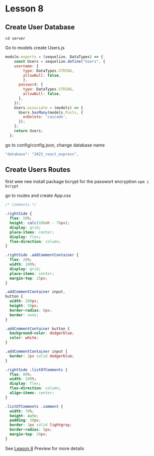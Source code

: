 # Lesson 8

## Create User Database

`cd server`

Go to models create Users.js

```javascript
module.exports = (sequelize, DataTypes) => {
    const Users = sequelize.define("Users", {
    username: {
        type: DataTypes.STRING,
        allowNull: false,
        },
      password: {
        type: DataTypes.STRING,
        allowNull: false,
      },
    });
    Users.associate = (models) => {
      Users.hasMany(models.Posts, {
        onDelete: 'cascade',
      });
    };
    return Users;
  };
```

go to config/config.json, change database name

```javascript
"database": "2023_react_express",
```

## Create Users Routes

first wee nee install package bcrypt for the passwort encryption
`npm i bcrypt`

go to routes and create 
App.css

```css
/* Comments */

.rightSide {
  flex: 50%;
  height: calc(100vh - 70px);
  display: grid;
  place-items: center;
  display: flex;
  flex-direction: column;
}

.rightSide .addCommentContainer {
  flex: 20%;
  width: 100%;
  display: grid;
  place-items: center;
  margin-top: 25px;
}

.addCommentContainer input,
button {
  width: 200px;
  height: 50px;
  border-radius: 8px;
  border: none;
}

.addCommentContainer button {
  background-color: dodgerblue;
  color: white;
}

.addCommentContainer input {
  border: 2px solid dodgerblue;
}

.rightSide .listOfComments {
  flex: 80%;
  width: 100%;
  display: flex;
  flex-direction: column;
  align-items: center;
}

.listOfComments .comment {
  width: 70%;
  height: auto;
  padding: 30px;
  border: 1px solid lightgray;
  border-radius: 5px;
  margin-top: 20px;
}
```

See [Leason 8](https://lesson2.com) Preview for more details

